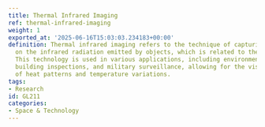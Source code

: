 ```yaml
---
title: Thermal Infrared Imaging
ref: thermal-infrared-imaging
weight: 1
exported_at: '2025-06-16T15:03:03.234183+00:00'
definition: Thermal infrared imaging refers to the technique of capturing images based
  on the infrared radiation emitted by objects, which is related to their temperature.
  This technology is used in various applications, including environmental monitoring,
  building inspections, and military surveillance, allowing for the visualization
  of heat patterns and temperature variations.
tags:
- Research
id: GL211
categories:
- Space & Technology
---
```


